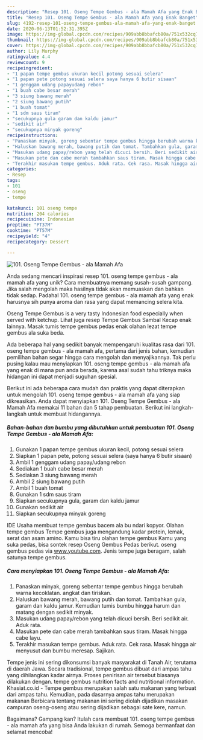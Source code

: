 ```yaml
---
description: "Resep 101. Oseng Tempe Gembus - ala Mamah Afa yang Enak Banget"
title: "Resep 101. Oseng Tempe Gembus - ala Mamah Afa yang Enak Banget"
slug: 4192-resep-101-oseng-tempe-gembus-ala-mamah-afa-yang-enak-banget
date: 2020-06-13T01:52:31.395Z
image: https://img-global.cpcdn.com/recipes/909abb8bbafcb80a/751x532cq70/101-oseng-tempe-gembus-ala-mamah-afa-foto-resep-utama.jpg
thumbnail: https://img-global.cpcdn.com/recipes/909abb8bbafcb80a/751x532cq70/101-oseng-tempe-gembus-ala-mamah-afa-foto-resep-utama.jpg
cover: https://img-global.cpcdn.com/recipes/909abb8bbafcb80a/751x532cq70/101-oseng-tempe-gembus-ala-mamah-afa-foto-resep-utama.jpg
author: Lily Murphy
ratingvalue: 4.4
reviewcount: 9
recipeingredient:
- "1 papan tempe gembus ukuran kecil potong sesuai selera"
- "1 papan pete potong sesuai selera saya hanya 6 butir sisaan"
- "1 genggam udang papayudang rebon"
- "1 buah cabe besar merah"
- "3 siung bawang merah"
- "2 siung bawang putih"
- "1 buah tomat"
- "1 sdm saus tiram"
- "secukupnya gula garam dan kaldu jamur"
- "sedikit air"
- "secukupnya minyak goreng"
recipeinstructions:
- "Panaskan minyak, goreng sebentar tempe gembus hingga berubah warna kecoklatan. angkat dan tiriskan."
- "Haluskan bawang merah, bawang putih dan tomat. Tambahkan gula, garam dan kaldu jamur. Kemudian tumis bumbu hingga harum dan matang dengan sedikit minyak."
- "Masukan udang papay/rebon yang telah dicuci bersih. Beri sedikit air. Aduk rata."
- "Masukan pete dan cabe merah tambahkan saus tiram. Masak hingga cabe layu."
- "Terakhir masukan tempe gembus. Aduk rata. Cek rasa. Masak hingga air menyusut dan bumbu meresap. Sajikan."
categories:
- Resep
tags:
- 101
- oseng
- tempe

katakunci: 101 oseng tempe 
nutrition: 204 calories
recipecuisine: Indonesian
preptime: "PT37M"
cooktime: "PT57M"
recipeyield: "4"
recipecategory: Dessert

---
```



![101. Oseng Tempe Gembus - ala Mamah Afa](https://img-global.cpcdn.com/recipes/909abb8bbafcb80a/751x532cq70/101-oseng-tempe-gembus-ala-mamah-afa-foto-resep-utama.jpg)

Anda sedang mencari inspirasi resep 101. oseng tempe gembus - ala mamah afa yang unik? Cara membuatnya memang susah-susah gampang. Jika salah mengolah maka hasilnya tidak akan memuaskan dan bahkan tidak sedap. Padahal 101. oseng tempe gembus - ala mamah afa yang enak harusnya sih punya aroma dan rasa yang dapat memancing selera kita.

Oseng Tempe Gembus is a very tasty Indonesian food especially when served with ketchup. Lihat juga resep Tempe Gembus Sambal Kecap enak lainnya. Masak tumis tempe gembus pedas enak olahan lezat tempe gembus ala suka beda.

Ada beberapa hal yang sedikit banyak mempengaruhi kualitas rasa dari 101. oseng tempe gembus - ala mamah afa, pertama dari jenis bahan, kemudian pemilihan bahan segar hingga cara mengolah dan menyajikannya. Tak perlu pusing kalau mau menyiapkan 101. oseng tempe gembus - ala mamah afa yang enak di mana pun anda berada, karena asal sudah tahu triknya maka hidangan ini dapat menjadi suguhan spesial.


Berikut ini ada beberapa cara mudah dan praktis yang dapat diterapkan untuk mengolah 101. oseng tempe gembus - ala mamah afa yang siap dikreasikan. Anda dapat menyiapkan 101. Oseng Tempe Gembus - ala Mamah Afa memakai 11 bahan dan 5 tahap pembuatan. Berikut ini langkah-langkah untuk membuat hidangannya.

<!--inarticleads1-->

##### Bahan-bahan dan bumbu yang dibutuhkan untuk pembuatan 101. Oseng Tempe Gembus - ala Mamah Afa:

1. Gunakan 1 papan tempe gembus ukuran kecil, potong sesuai selera
1. Siapkan 1 papan pete, potong sesuai selera (saya hanya 6 butir sisaan)
1. Ambil 1 genggam udang papay/udang rebon
1. Sediakan 1 buah cabe besar merah
1. Sediakan 3 siung bawang merah
1. Ambil 2 siung bawang putih
1. Ambil 1 buah tomat
1. Gunakan 1 sdm saus tiram
1. Siapkan secukupnya gula, garam dan kaldu jamur
1. Gunakan sedikit air
1. Siapkan secukupnya minyak goreng


IDE Usaha membuat tempe gembus bacem ala bu ndari kopyor. Olahan tempe gembus Tempe gembus juga mengandung kadar protein, lemak, serat dan asam amino. Kamu bisa tiru olahan tempe gembus Kamu yang suka pedas, bisa sontek resep Oseng Gembus Pedas berikut. oseng gembus pedas via www.youtube.com. Jenis tempe juga beragam, salah satunya tempe gembus. 

<!--inarticleads2-->

##### Cara menyiapkan 101. Oseng Tempe Gembus - ala Mamah Afa:

1. Panaskan minyak, goreng sebentar tempe gembus hingga berubah warna kecoklatan. angkat dan tiriskan.
1. Haluskan bawang merah, bawang putih dan tomat. Tambahkan gula, garam dan kaldu jamur. Kemudian tumis bumbu hingga harum dan matang dengan sedikit minyak.
1. Masukan udang papay/rebon yang telah dicuci bersih. Beri sedikit air. Aduk rata.
1. Masukan pete dan cabe merah tambahkan saus tiram. Masak hingga cabe layu.
1. Terakhir masukan tempe gembus. Aduk rata. Cek rasa. Masak hingga air menyusut dan bumbu meresap. Sajikan.


Tempe jenis ini sering dikonsumsi banyak masyarakat di Tanah Air, terutama di daerah Jawa. Secara tradisional, tempe gembus dibuat dari ampas tahu yang dihilangkan kadar airnya. Proses penirisan air tersebut biasanya dilakukan dengan. tempe gembus nutrition facts and nutritional information. Khasiat.co.id - Tempe gembus merupakan salah satu makanan yang terbuat dari ampas tahu. Kemudian, pada dasarnya ampas tahu merupakan makanan Berbicara tentang makanan ini sering diolah dijadikan masakan campuran oseng-oseng atau sering dijadikan sebagai sate kere, namun. 

Bagaimana? Gampang kan? Itulah cara membuat 101. oseng tempe gembus - ala mamah afa yang bisa Anda lakukan di rumah. Semoga bermanfaat dan selamat mencoba!
